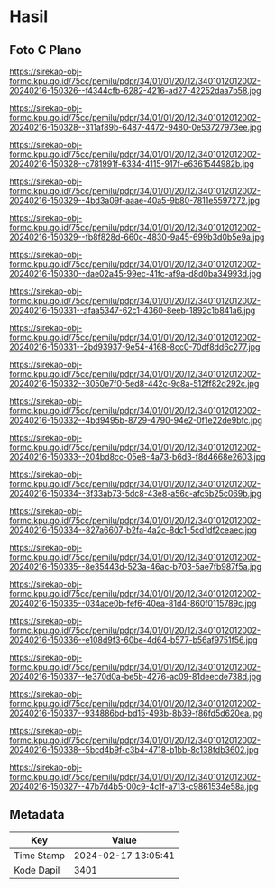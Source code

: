 # Hasil

## Foto C Plano

https://sirekap-obj-formc.kpu.go.id/75cc/pemilu/pdpr/34/01/01/20/12/3401012012002-20240216-150326--f4344cfb-6282-4216-ad27-42252daa7b58.jpg

https://sirekap-obj-formc.kpu.go.id/75cc/pemilu/pdpr/34/01/01/20/12/3401012012002-20240216-150328--311af89b-6487-4472-9480-0e53727973ee.jpg

https://sirekap-obj-formc.kpu.go.id/75cc/pemilu/pdpr/34/01/01/20/12/3401012012002-20240216-150328--c781991f-6334-4115-917f-e6361544982b.jpg

https://sirekap-obj-formc.kpu.go.id/75cc/pemilu/pdpr/34/01/01/20/12/3401012012002-20240216-150329--4bd3a09f-aaae-40a5-9b80-7811e5597272.jpg

https://sirekap-obj-formc.kpu.go.id/75cc/pemilu/pdpr/34/01/01/20/12/3401012012002-20240216-150329--fb8f828d-660c-4830-9a45-699b3d0b5e9a.jpg

https://sirekap-obj-formc.kpu.go.id/75cc/pemilu/pdpr/34/01/01/20/12/3401012012002-20240216-150330--dae02a45-99ec-41fc-af9a-d8d0ba34993d.jpg

https://sirekap-obj-formc.kpu.go.id/75cc/pemilu/pdpr/34/01/01/20/12/3401012012002-20240216-150331--afaa5347-62c1-4360-8eeb-1892c1b841a6.jpg

https://sirekap-obj-formc.kpu.go.id/75cc/pemilu/pdpr/34/01/01/20/12/3401012012002-20240216-150331--2bd93937-9e54-4168-8cc0-70df8dd6c277.jpg

https://sirekap-obj-formc.kpu.go.id/75cc/pemilu/pdpr/34/01/01/20/12/3401012012002-20240216-150332--3050e7f0-5ed8-442c-9c8a-512ff82d292c.jpg

https://sirekap-obj-formc.kpu.go.id/75cc/pemilu/pdpr/34/01/01/20/12/3401012012002-20240216-150332--4bd9495b-8729-4790-94e2-0f1e22de9bfc.jpg

https://sirekap-obj-formc.kpu.go.id/75cc/pemilu/pdpr/34/01/01/20/12/3401012012002-20240216-150333--204bd8cc-05e8-4a73-b6d3-f8d4668e2603.jpg

https://sirekap-obj-formc.kpu.go.id/75cc/pemilu/pdpr/34/01/01/20/12/3401012012002-20240216-150334--3f33ab73-5dc8-43e8-a56c-afc5b25c069b.jpg

https://sirekap-obj-formc.kpu.go.id/75cc/pemilu/pdpr/34/01/01/20/12/3401012012002-20240216-150334--827a6607-b2fa-4a2c-8dc1-5cd1df2ceaec.jpg

https://sirekap-obj-formc.kpu.go.id/75cc/pemilu/pdpr/34/01/01/20/12/3401012012002-20240216-150335--8e35443d-523a-46ac-b703-5ae7fb987f5a.jpg

https://sirekap-obj-formc.kpu.go.id/75cc/pemilu/pdpr/34/01/01/20/12/3401012012002-20240216-150335--034ace0b-fef6-40ea-81d4-860f0115789c.jpg

https://sirekap-obj-formc.kpu.go.id/75cc/pemilu/pdpr/34/01/01/20/12/3401012012002-20240216-150336--e108d9f3-60be-4d64-b577-b56af9751f56.jpg

https://sirekap-obj-formc.kpu.go.id/75cc/pemilu/pdpr/34/01/01/20/12/3401012012002-20240216-150337--fe370d0a-be5b-4276-ac09-81deecde738d.jpg

https://sirekap-obj-formc.kpu.go.id/75cc/pemilu/pdpr/34/01/01/20/12/3401012012002-20240216-150337--934886bd-bd15-493b-8b39-f86fd5d620ea.jpg

https://sirekap-obj-formc.kpu.go.id/75cc/pemilu/pdpr/34/01/01/20/12/3401012012002-20240216-150338--5bcd4b9f-c3b4-4718-b1bb-8c138fdb3602.jpg

https://sirekap-obj-formc.kpu.go.id/75cc/pemilu/pdpr/34/01/01/20/12/3401012012002-20240216-150327--47b7d4b5-00c9-4c1f-a713-c9861534e58a.jpg


## Metadata

| Key        | Value               |
| ---------- | ------------------- |
| Time Stamp | 2024-02-17 13:05:41 |
| Kode Dapil | 3401                |



